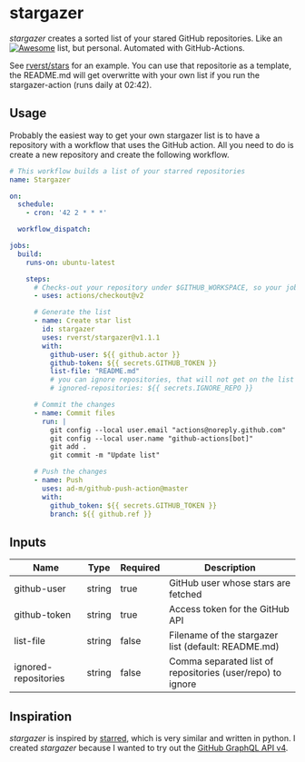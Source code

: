 # stargazer

*stargazer* creates a sorted list of your stared GitHub repositories.
Like an [![Awesome](https://awesome.re/badge.svg)](https://awesome.re)
list, but personal. Automated with GitHub-Actions.

See [rverst/stars](https://github.com/rverst/stars) for an example. You can use
that repositorie as a template, the README.md will get overwritte with your own
list if you run the stargazer-action (runs daily at 02:42).

## Usage

Probably the easiest way to get your own stargazer list is to have a
repository with a workflow that uses the GitHub action.
All you need to do is create a new repository and create the following workflow.

```yaml
# This workflow builds a list of your starred repositories
name: Stargazer

on:
  schedule:
    - cron: '42 2 * * *'

  workflow_dispatch:

jobs:
  build:
    runs-on: ubuntu-latest

    steps:
      # Checks-out your repository under $GITHUB_WORKSPACE, so your job can access it
      - uses: actions/checkout@v2

      # Generate the list
      - name: Create star list
        id: stargazer
        uses: rverst/stargazer@v1.1.1
        with:
          github-user: ${{ github.actor }}
          github-token: ${{ secrets.GITHUB_TOKEN }}
          list-file: "README.md"
          # you can ignore repositories, that will not get on the list
          # ignored-repositories: ${{ secrets.IGNORE_REPO }}

      # Commit the changes
      - name: Commit files
        run: |
          git config --local user.email "actions@noreply.github.com"
          git config --local user.name "github-actions[bot]"
          git add .
          git commit -m "Update list"

      # Push the changes
      - name: Push
        uses: ad-m/github-push-action@master
        with:
          github_token: ${{ secrets.GITHUB_TOKEN }}
          branch: ${{ github.ref }}
```

## Inputs

| Name | Type | Required | Description |
|------|------|----------|-------------|
| github-user | string | true | GitHub user whose stars are fetched |
| github-token | string | true | Access token for the GitHub API |
| list-file | string | false | Filename of the stargazer list (default: README.md) |
| ignored-repositories | string | false | Comma separated list of repositories (user/repo) to ignore |

## Inspiration

*stargazer* is inspired by [starred](https://github.com/gmolveau/starred),
which is very similar and written in python. I created *stargazer* because I
wanted to try out the [GitHub GraphQL API v4](https://docs.github.com/en/graphql).
